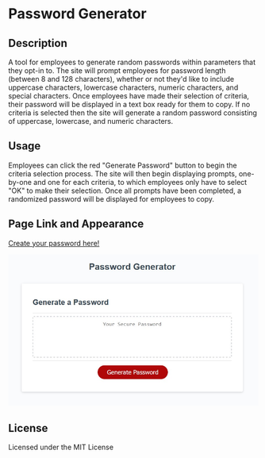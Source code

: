 # Password Generator

## Description

A tool for employees to generate random passwords within parameters that they opt-in to. The site will prompt employees for password length (between 8 and 128 characters), whether or not they'd like to include uppercase characters, lowercase characters, numeric characters, and special characters. Once employees have made their selection of criteria, their password will be displayed in a text box ready for them to copy. If no criteria is selected then the site will generate a random password consisting of uppercase, lowercase, and numeric characters.

## Usage

Employees can click the red "Generate Password" button to begin the criteria selection process. The site will then begin displaying prompts, one-by-one and one for each criteria, to which employees only have to select "OK" to make their selection. Once all prompts have been completed, a randomized password will be displayed for employees to copy.

## Page Link and Appearance

[Create your password here!](https://navidliwa.github.io/password-generator/)

![password generator screenshot](./assets/site-screenshot.jpg)

## License

Licensed under the MIT License